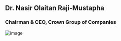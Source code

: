 ## Dr. Nasir Olaitan Raji-Mustapha
### Chairman & CEO, Crown Group of Companies
![image](https://github.com/user-attachments/assets/e2d0d6e4-86aa-43cf-9e02-cd1a16816d1d)
